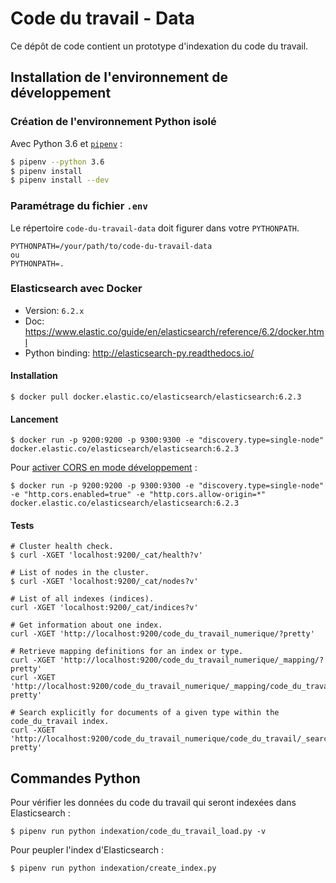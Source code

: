 # Code du travail - Data

Ce dépôt de code contient un prototype d'indexation du code du travail.

## Installation de l'environnement de développement

### Création de l'environnement Python isolé

Avec Python 3.6 et [`pipenv`](https://github.com/pypa/pipenv) :

```bash
$ pipenv --python 3.6
$ pipenv install
$ pipenv install --dev
```

### Paramétrage du fichier `.env`

Le répertoire `code-du-travail-data` doit figurer dans votre `PYTHONPATH`.

```
PYTHONPATH=/your/path/to/code-du-travail-data
ou
PYTHONPATH=.
```

### Elasticsearch avec Docker

- Version: `6.2.x`
- Doc: https://www.elastic.co/guide/en/elasticsearch/reference/6.2/docker.html
- Python binding: http://elasticsearch-py.readthedocs.io/

#### Installation

```shell
$ docker pull docker.elastic.co/elasticsearch/elasticsearch:6.2.3
```

#### Lancement

```shell
$ docker run -p 9200:9200 -p 9300:9300 -e "discovery.type=single-node" docker.elastic.co/elasticsearch/elasticsearch:6.2.3

```

Pour [activer CORS en mode développement](https://github.com/mobz/elasticsearch-head#enable-cors-in-elasticsearch) :

```shell
$ docker run -p 9200:9200 -p 9300:9300 -e "discovery.type=single-node" -e "http.cors.enabled=true" -e "http.cors.allow-origin=*" docker.elastic.co/elasticsearch/elasticsearch:6.2.3

```

#### Tests

```shell
# Cluster health check.
$ curl -XGET 'localhost:9200/_cat/health?v'

# List of nodes in the cluster.
$ curl -XGET 'localhost:9200/_cat/nodes?v'

# List of all indexes (indices).
curl -XGET 'localhost:9200/_cat/indices?v'

# Get information about one index.
curl -XGET 'http://localhost:9200/code_du_travail_numerique/?pretty'

# Retrieve mapping definitions for an index or type.
curl -XGET 'http://localhost:9200/code_du_travail_numerique/_mapping/?pretty'
curl -XGET 'http://localhost:9200/code_du_travail_numerique/_mapping/code_du_travail?pretty'

# Search explicitly for documents of a given type within the code_du_travail index.
curl -XGET 'http://localhost:9200/code_du_travail_numerique/code_du_travail/_search?pretty'
```

## Commandes Python

Pour vérifier les données du code du travail qui seront indexées dans Elasticsearch :

```shell
$ pipenv run python indexation/code_du_travail_load.py -v
```

Pour peupler l'index d'Elasticsearch :

```shell
$ pipenv run python indexation/create_index.py
```
